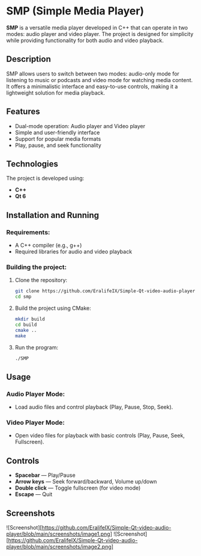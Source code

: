# SMP (Simple Media Player)

**SMP** is a versatile media player developed in C++ that can operate in two modes: audio player and video player. The project is designed for simplicity while providing functionality for both audio and video playback.

## Description
SMP allows users to switch between two modes: audio-only mode for listening to music or podcasts and video mode for watching media content. It offers a minimalistic interface and easy-to-use controls, making it a lightweight solution for media playback.

## Features
- Dual-mode operation: Audio player and Video player
- Simple and user-friendly interface
- Support for popular media formats
- Play, pause, and seek functionality

## Technologies
The project is developed using:
- **C++**
- **Qt 6**

## Installation and Running
### Requirements:
- A C++ compiler (e.g., g++)
- Required libraries for audio and video playback

### Building the project:
1. Clone the repository:
    ```bash
    git clone https://github.com/EralifeIX/Simple-Qt-video-audio-player.git
    cd smp
    ```
2. Build the project using CMake:
    ```bash
    mkdir build
    cd build
    cmake ..
    make
    ```

3. Run the program:
    ```bash
    ./SMP
    ```

## Usage
### Audio Player Mode:
- Load audio files and control playback (Play, Pause, Stop, Seek).

### Video Player Mode:
- Open video files for playback with basic controls (Play, Pause, Seek, Fullscreen).

## Controls
- **Spacebar** — Play/Pause
- **Arrow keys** — Seek forward/backward, Volume up/down
- **Double click** — Toggle fullscreen (for video mode)
- **Escape** — Quit

## Screenshots
![Screenshot][https://github.com/EralifeIX/Simple-Qt-video-audio-player/blob/main/screenshots/image1.png]
![Screenshot][https://github.com/EralifeIX/Simple-Qt-video-audio-player/blob/main/screenshots/image2.png]

